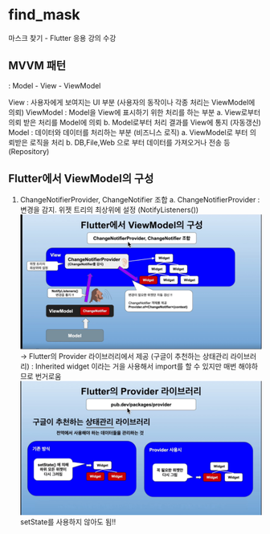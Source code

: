 # find_mask

마스크 찾기 - Flutter 응용 강의 수강

## MVVM 패턴
: Model - View - ViewModel

View : 사용자에게 보여지는 UI 부분 (사용자의 동작이나 각종 처리는 ViewModel에 의뢰)
ViewModel : Model을 View에 표시하기 위한 처리를 하는 부분
a. View로부터 의뢰 받은 처리를 Model에 의뢰
b. Model로부터 처리 결과를 View에 통지 (자동갱신)
Model : 데이터와 데이터를 처리하는 부분 (비즈니스 로직)
a. ViewModel로 부터 의뢰받은 로직을 처리
b. DB,File,Web 으로 부터 데이터를 가져오거나 전송 등 (Repository)



## Flutter에서 ViewModel의 구성
1. ChangeNotifierProvider, ChangeNotifier 조합
a. ChangeNotifierProvider : 변경을 감지. 위젯 트리의 최상위에 설정 (NotifyListeners())
![img.png](img.png)
-> Flutter의 Provider 라이브러리에서 제공 (구글이 추천하는 상태관리 라이브러리)
: Inherited widget 이라는 거을 사용해서 import를 할 수 있지만 매번 해야하므로 번거로움
![img_1.png](img_1.png)
setState를 사용하지 않아도 됨!!

